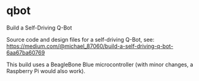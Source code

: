 # qbot
Build a Self-Driving Q-Bot

Source code and design files for a self-driving Q-Bot, see: https://medium.com/@michael_87060/build-a-self-driving-q-bot-6aa67ba60769

This build uses a BeagleBone Blue microcontroller (with minor changes, a Raspberry Pi would also work).
